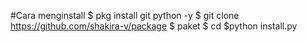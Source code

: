 #Cara menginstall
$ pkg install git python -y
$ git clone https://github.com/shakira-v/package
$ paket $ cd
$python install.py

